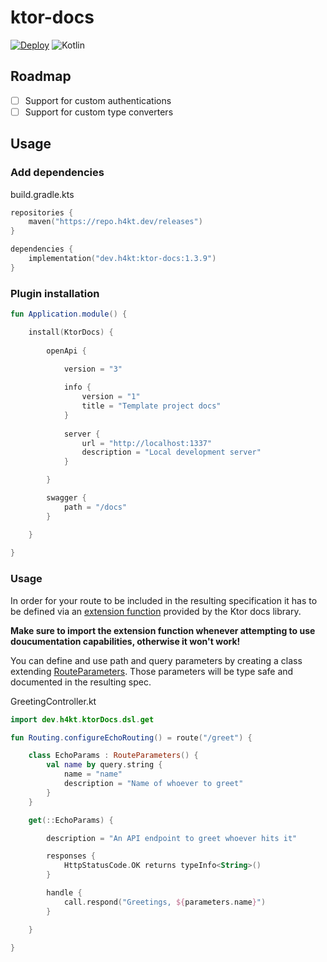 # ktor-docs
[![Deploy](https://github.com/H4kt/ktor-docs/actions/workflows/deploy.yml/badge.svg)](https://github.com/H4kt/ktor-docs/actions/workflows/deploy.yml)
![Kotlin](https://img.shields.io/badge/kotlin-1.9.21-purple?logo=Kotlin&label=Kotlin)

## Roadmap
- [ ] Support for custom authentications
- [ ] Support for custom type converters

## Usage

### Add dependencies
build.gradle.kts
```kotlin
repositories {
    maven("https://repo.h4kt.dev/releases")
}

dependencies {
    implementation("dev.h4kt:ktor-docs:1.3.9")
}
```

### Plugin installation
```kotlin
fun Application.module() {

    install(KtorDocs) {
    
        openApi {

            version = "3"
    
            info {
                version = "1"
                title = "Template project docs"
            }
    
            server {
                url = "http://localhost:1337"
                description = "Local development server"
            }

        }

        swagger {
            path = "/docs"
        }

    }
    
}
```

### Usage
In order for your route to be included in the resulting specification it has to be defined via an [extension function](https://github.com/H4kt/ktor-docs/blob/main/src/main/kotlin/dev/h4kt/ktorDocs/dsl/RoutingDsl.kt) provided by the Ktor docs library.

**Make sure to import the extension function whenever attempting to use doucumentation capabilities, otherwise it won't work!**

You can define and use path and query parameters by creating a class extending [RouteParameters](https://github.com/H4kt/ktor-docs/blob/main/src/main/kotlin/dev/h4kt/ktorDocs/types/parameters/RouteParameters.kt). Those parameters will be type safe and documented in the resulting spec.

GreetingController.kt
```kotlin
import dev.h4kt.ktorDocs.dsl.get

fun Routing.configureEchoRouting() = route("/greet") {

    class EchoParams : RouteParameters() {
        val name by query.string {
            name = "name"
            description = "Name of whoever to greet"
        }
    }

    get(::EchoParams) {

        description = "An API endpoint to greet whoever hits it"

        responses {
            HttpStatusCode.OK returns typeInfo<String>()
        }

        handle {
            call.respond("Greetings, ${parameters.name}")
        }

    }

}
```
